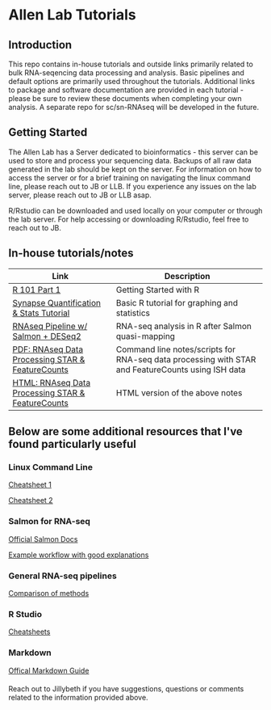 # Allen Lab Tutorials 

## Introduction

This repo contains in-house tutorials and outside links primarily related to bulk RNA-seqencing data processing and analysis. Basic pipelines and default options are primarily used throughout the tutorials. Additional links to package and software documentation are provided in each tutorial - please be sure to review  these documents when completing your own analysis. A separate repo for sc/sn-RNAseq will be developed in the future. 

## Getting Started

The Allen Lab has a Server dedicated to bioinformatics - this server can be used to store and process your sequencing data. Backups of all raw data generated in the lab should be kept on the server. For information on how to access the server or for a brief training on navigating the linux command line, please reach out to JB or LLB. If you experience any issues on the lab server, please reach out to JB or LLB asap. 

R/Rstudio can be downloaded and used locally on your computer or through the lab server. For help accessing or downloading R/Rstudio, feel free to reach out to JB. 


## In-house tutorials/notes

| Link | Description |
| ----------- | ----------- |
|[R 101 Part 1](/R101_Part1.html)|Getting Started with R|
| [Synapse Quantification & Stats Tutorial](/SynapseQuant_Statistics.html) | Basic R tutorial for graphing and statistics |
| [RNAseq Pipeline w/ Salmon + DESeq2](/matt_aging_astrocyte_tutorial.html) | RNA-seq analysis in R after Salmon quasi-mapping |
|[PDF: RNAseq Data Processing STAR & FeatureCounts](/RNAseq_STARFeatureCounts_Tau12mRibotagISH.pdf) | Command line notes/scripts for RNA-seq data processing with STAR and FeatureCounts using ISH data |
|[HTML: RNAseq Data Processing STAR & FeatureCounts](/RNAseq_STARFeatureCounts_Tau12mRibotagISH.html) | HTML version of the above notes | 

## Below are some additional resources that I've found particularly useful

### Linux Command Line

[Cheatsheet 1](https://phoenixnap.com/kb/linux-commands-cheat-sheet#linux-commands-cheat-sheet-pdf)

[Cheatsheet 2](https://www.guru99.com/linux-commands-cheat-sheet.html)

### Salmon for RNA-seq

[Official Salmon Docs](https://salmon.readthedocs.io/en/latest/salmon.html)

[Example workflow with good explanations](https://hbctraining.github.io/Intro-to-rnaseq-hpc-O2/lessons/08_salmon.html)
 
### General RNA-seq pipelines

[Comparison of methods](https://hbctraining.github.io/Training-modules/planning_successful_rnaseq/slides/RNAseq-strategies_mm.pdf)

### R Studio

[Cheatsheets](https://www.rstudio.com/resources/cheatsheets/)

### Markdown

[Offical Markdown Guide](https://www.markdownguide.org/basic-syntax/)

#### 
Reach out to Jillybeth if you have suggestions, questions or comments related to the information provided above.

